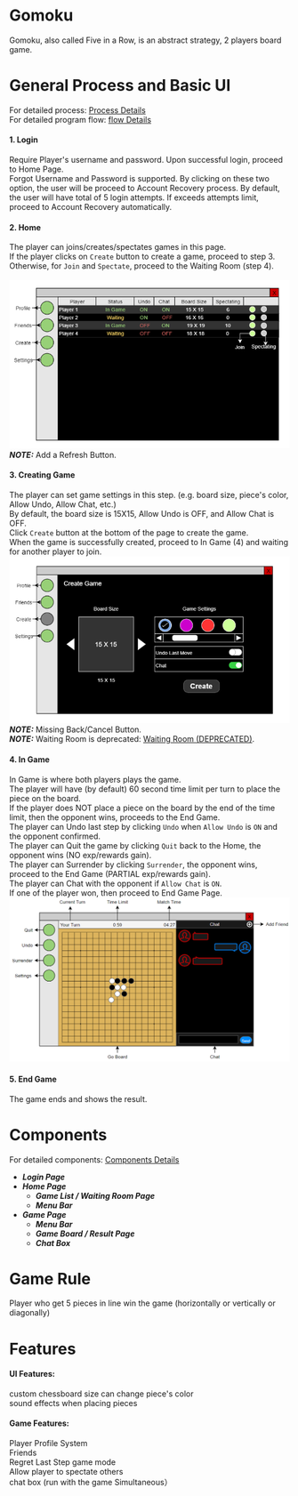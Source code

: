 # Gomoku
Gomoku, also called Five in a Row, is an abstract strategy, 2 players board game. <br>
# General Process and Basic UI
For detailed process: [Process Details](https://github.com/ZhihengChang/Gomoku/blob/main/doc/processDetails.md) <br>
For detailed program flow: [flow Details](https://github.com/ZhihengChang/Gomoku/blob/main/doc/flowDetails.md)
#### 1. Login
Require Player's username and password. Upon successful login, proceed to Home Page. <br>
Forgot Username and Password is supported. By clicking on these two option, the user will be proceed to Account Recovery process.
By default, the user will have total of 5 login attempts. If exceeds attempts limit, proceed to Account Recovery automatically.

#### 2. Home
The player can joins/creates/spectates games in this page. <br>
If the player clicks on ```Create``` button to create a game, proceed to step 3. <br>
Otherwise, for ```Join``` and ```Spectate```, proceed to the Waiting Room (step 4).
<br><br>
<img src="https://github.com/ZhihengChang/Gomoku/blob/main/doc/img/UI/homeUI.png" width="630"> <br>
***NOTE:*** Add a Refresh Button. <br>

#### 3. Creating Game
The player can set game settings in this step. (e.g. board size, piece's color, Allow Undo, Allow Chat, etc.) <br>
By default, the board size is 15X15, Allow Undo is OFF, and Allow Chat is OFF. <br>
Click ```Create``` button at the bottom of the page to create the game. <br>
When the game is successfully created, proceed to In Game (4) and waiting for another player to join. <br>
<img src="https://github.com/ZhihengChang/Gomoku/blob/main/doc/img/UI/createGameUI.png" width="650"> <br>
***NOTE:*** Missing Back/Cancel Button. <br>
***NOTE:*** Waiting Room is deprecated: [Waiting Room (DEPRECATED)](https://github.com/ZhihengChang/Gomoku/edit/main/doc/deprecated/waitingRoom.md). <br>

#### 4. In Game
In Game is where both players plays the game. <br>
The player will have (by default) 60 second time limit per turn to place the piece on the board. <br>
If the player does NOT place a piece on the board by the end of the time limit, then the opponent wins, proceeds to the End Game. <br>
The player can Undo last step by clicking ```Undo``` when ```Allow Undo``` is ```ON``` and the opponent confirmed. <br> 
The player can Quit the game by clicking ```Quit``` back to the Home, the opponent wins (NO exp/rewards gain). <br>
The player can Surrender by clicking ```Surrender```, the opponent wins, proceed to the End Game (PARTIAL exp/rewards gain). <br>
The player can Chat with the opponent if ```Allow Chat``` is ```ON```. <br>
If one of the player won, then proceed to End Game Page.<br>
<img src="https://github.com/ZhihengChang/Gomoku/blob/main/doc/img/UI/inGameUI.png" width="700"> <br>

#### 5. End Game
The game ends and shows the result.

# Components
For detailed components: [Components Details](https://github.com/ZhihengChang/Gomoku/blob/main/doc/componentsDetails.md)
- ***Login Page***
- ***Home Page***
  - ***Game List / Waiting Room Page***
  - ***Menu Bar***
- ***Game Page***
  - ***Menu Bar***
  - ***Game Board / Result Page***
  - ***Chat Box***
  
# Game Rule
Player who get 5 pieces in line win the game (horizontally or vertically or diagonally) <br>
# Features
#### UI Features:
custom chessboard size
can change piece's color <br>
sound effects when placing pieces <br>
#### Game Features:
Player Profile System <br>
Friends <br>
Regret Last Step game mode <br>
Allow player to spectate others <br>
chat box (run with the game Simultaneous）<br>

